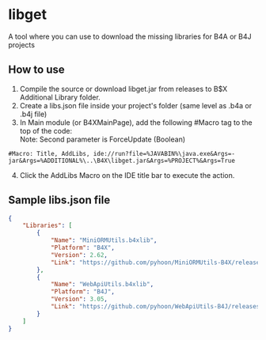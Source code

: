 # libget
A tool where you can use to download the missing libraries for B4A or B4J projects

## How to use
1. Compile the source or download libget.jar from releases to B$X Additional Library folder.
2. Create a libs.json file inside your project's folder (same level as .b4a or .b4j file)
3. In Main module (or B4XMainPage), add the following #Macro tag to the top of the code:\
   Note: Second parameter is ForceUpdate (Boolean)
```B4X
#Macro: Title, AddLibs, ide://run?file=%JAVABIN%\java.exe&Args=-jar&Args=%ADDITIONAL%\..\B4X\libget.jar&Args=%PROJECT%&Args=True
```
4. Click the AddLibs Macro on the IDE title bar to execute the action.

## Sample libs.json file
```json
{
    "Libraries": [
        {
            "Name": "MiniORMUtils.b4xlib",
            "Platform": "B4X",
            "Version": 2.62,
            "Link": "https://github.com/pyhoon/MiniORMUtils-B4X/releases/download/v2.62/MiniORMUtils.b4xlib"
        },
        {
            "Name": "WebApiUtils.b4xlib",
            "Platform": "B4J",
            "Version": 3.05,
            "Link": "https://github.com/pyhoon/WebApiUtils-B4J/releases/download/v3.05/WebApiUtils.b4xlib"
        }        
    ]
}
```
